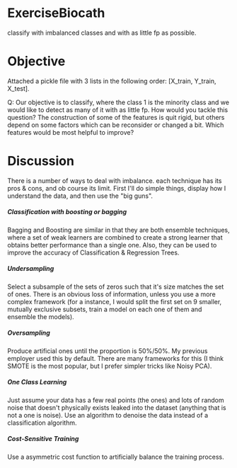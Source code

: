 # ExerciseBiocath
classify with imbalanced classes and with as little fp as possible.


# Objective

Attached a pickle file with 3 lists in the following order: [X_train, Y_train, X_test]. 

Q: Our objective is to classify, where the class 1 is the minority class and we would like to detect as many of it with as little fp. How would you tackle this question? The construction of some of the features is quit rigid, but others depend on some factors which can be reconsider or changed a bit. Which features would be most helpful to improve?



# Discussion

There is a number of ways to deal with imbalance. each technique has its pros & cons, and ob course its limit.
First I'll do simple things, display how I understand the data, and then use the "big guns".

##### Classification with boosting or bagging
Bagging and Boosting are similar in that they are both ensemble techniques, where a set of weak learners are combined to create a strong learner that obtains better performance than a single one. Also, they can be used to improve the accuracy of Classification & Regression Trees.

##### Undersampling
Select a subsample of the sets of zeros such that it's size matches the set of ones. There is an obvious loss of information, unless you use a more complex framework (for a instance, I would split the first set on 9 smaller, mutually exclusive subsets, train a model on each one of them and ensemble the models).

##### Oversampling
Produce artificial ones until the proportion is 50%/50%. My previous employer used this by default. There are many frameworks for this (I think SMOTE is the most popular, but I prefer simpler tricks like Noisy PCA).

##### One Class Learning
Just assume your data has a few real points (the ones) and lots of random noise that doesn't physically exists leaked into the dataset (anything that is not a one is noise). Use an algorithm to denoise the data instead of a classification algorithm.

##### Cost-Sensitive Training
Use a asymmetric cost function to artificially balance the training process.

